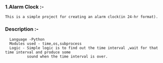 ### 1.Alarm Clock :- 
    This is a simple project for creating an alarm clock(in 24-hr format).
### Description :- 
      Language -Python
      Modules used - time,os,subprocess
      Logic - Simple logic is to find out the time interval ,wait for that time interval and produce some
              sound when the time interval is over.
    
   
